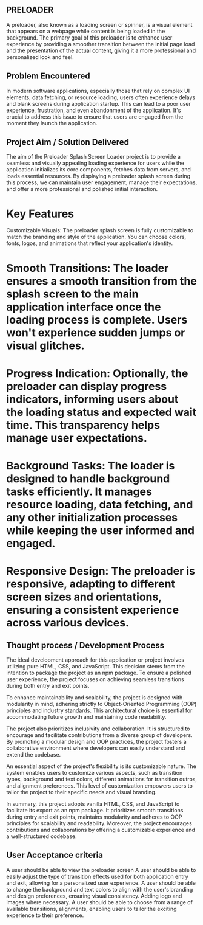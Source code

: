 ## PRELOADER

A preloader, also known as a loading screen or spinner, is a visual element that appears on a webpage while content is being loaded in the background. The primary goal of this preloader is to enhance user experience by providing a smoother transition between the initial page load and the presentation of the actual content, giving it a more professional and personalized look and feel.

## Problem Encountered
In modern software applications, especially those that rely on complex UI elements, data fetching, or resource loading, users often experience delays and blank screens during application startup. This can lead to a poor user experience, frustration, and even abandonment of the application. It's crucial to address this issue to ensure that users are engaged from the moment they launch the application.

## Project Aim / Solution Delivered
The aim of the Preloader Splash Screen Loader project is to provide a seamless and visually appealing loading experience for users while the application initializes its core components, fetches data from servers, and loads essential resources. By displaying a preloader splash screen during this process, we can maintain user engagement, manage their expectations, and offer a more professional and polished initial interaction.

# Key Features
Customizable Visuals: The preloader splash screen is fully customizable to match the branding and style of the application. You can choose colors, fonts, logos, and animations that reflect your application's identity.

# Smooth Transitions: The loader ensures a smooth transition from the splash screen to the main application interface once the loading process is complete. Users won't experience sudden jumps or visual glitches.

# Progress Indication: Optionally, the preloader can display progress indicators, informing users about the loading status and expected wait time. This transparency helps manage user expectations.

# Background Tasks: The loader is designed to handle background tasks efficiently. It manages resource loading, data fetching, and any other initialization processes while keeping the user informed and engaged.

# Responsive Design: The preloader is responsive, adapting to different screen sizes and orientations, ensuring a consistent experience across various devices.


## Thought process / Development Process
The ideal development approach for this application or project involves utilizing pure HTML, CSS, and JavaScript. This decision stems from the intention to package the project as an npm package. To ensure a polished user experience, the project focuses on achieving seamless transitions during both entry and exit points.

To enhance maintainability and scalability, the project is designed with modularity in mind, adhering strictly to Object-Oriented Programming (OOP) principles and industry standards. This architectural choice is essential for accommodating future growth and maintaining code readability.

The project also prioritizes inclusivity and collaboration. It is structured to encourage and facilitate contributions from a diverse group of developers. By promoting a modular design and OOP practices, the project fosters a collaborative environment where developers can easily understand and extend the codebase.

An essential aspect of the project's flexibility is its customizable nature. The system enables users to customize various aspects, such as transition types, background and text colors, different animations for transition outros, and alignment preferences. This level of customization empowers users to tailor the project to their specific needs and visual branding.

In summary, this project adopts vanilla HTML, CSS, and JavaScript to facilitate its export as an npm package. It prioritizes smooth transitions during entry and exit points, maintains modularity and adheres to OOP principles for scalability and readability. Moreover, the project encourages contributions and collaborations by offering a customizable experience and a well-structured codebase.

## User Acceptance criteria

A user should be able to view the preloader screen
A user should be able to easily adjust the type of transition effects used for both application entry and exit, allowing for a personalized user experience.
A user should be able to change the background and text colors to align with the user's branding and design preferences, ensuring visual consistency. Adding logo and images where necessary.
A user should be able to choose from a range of available transitions, alignments, enabling users to tailor the exciting experience to their preference.

